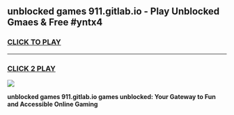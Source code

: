 
## unblocked games 911.gitlab.io - Play Unblocked Gmaes & Free #yntx4
<h3>
<a href="https://news.freeplayer.one?title=unblocked_games_911.gitlab.io&ref=03M">CLICK TO PLAY</a></h3>
<hr>

<h3>
<a href="https://news.freeplayer.one?title=unblocked_games_911.gitlab.io&ref=03M">CLICK 2 PLAY</a>
  
</h3>

<a href="https://news.freeplayer.one?title=unblocked_games_911.gitlab.io&ref=03M"><img src="https://clearcache.store/games.png"></a>


**unblocked games 911.gitlab.io games unblocked: Your Gateway to Fun and Accessible Online Gaming**
